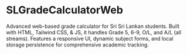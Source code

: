 # SLGradeCalculatorWeb
Advanced web-based grade calculator for Sri Sri Lankan students. Built with HTML, Tailwind CSS, &amp; JS, it handles Grade 5, 6-9, O/L, and A/L (all streams). Features a responsive UI, dynamic subject forms, and local storage persistence for comprehensive academic tracking.
